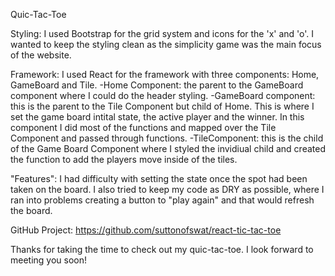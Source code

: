 Quic-Tac-Toe

Styling:
I used Bootstrap for the grid system and icons for the 'x' and 'o'. I wanted to keep the styling clean as the simplicity game was the main focus of the website.

Framework: 
I used React for the framework with three components: Home, GameBoard and Tile.
-Home Component: the parent to the GameBoard component where I could do the header styling. 
-GameBoard component: this is the parent to the Tile Component but child of Home. This is where I set the game board intital state, the active player and the winner. In this component I did most of the functions and mapped over the Tile Component and passed through functions. 
-TileComponent: this is the child of the Game Board Component where I styled the invidiual child and created the function to add the players move inside of the tiles. 

"Features":
I had difficulty with setting the state once the spot had been taken on the board. I also tried to keep my code as DRY as possible, where I ran into problems creating a button to "play again" and that would refresh the board.

GitHub Project:
https://github.com/suttonofswat/react-tic-tac-toe

Thanks for taking the time to check out my quic-tac-toe. I look forward to meeting you soon! 